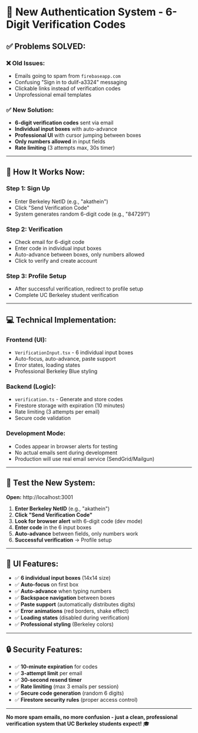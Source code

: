 # 🔐 New Authentication System - 6-Digit Verification Codes

## ✅ **Problems SOLVED:**

### ❌ **Old Issues:**
- Emails going to spam from `firebaseapp.com`
- Confusing "Sign in to dulif-a3324" messaging  
- Clickable links instead of verification codes
- Unprofessional email templates

### ✅ **New Solution:**
- **6-digit verification codes** sent via email
- **Individual input boxes** with auto-advance
- **Professional UI** with cursor jumping between boxes
- **Only numbers allowed** in input fields
- **Rate limiting** (3 attempts max, 30s timer)

---

## 🎯 **How It Works Now:**

### **Step 1: Sign Up**
- Enter Berkeley NetID (e.g., "akathein")
- Click "Send Verification Code"
- System generates random 6-digit code (e.g., "847291")

### **Step 2: Verification**  
- Check email for 6-digit code
- Enter code in individual input boxes
- Auto-advance between boxes, only numbers allowed
- Click to verify and create account

### **Step 3: Profile Setup**
- After successful verification, redirect to profile setup
- Complete UC Berkeley student verification

---

## 💻 **Technical Implementation:**

### **Frontend (UI):**
- `VerificationInput.tsx` - 6 individual input boxes
- Auto-focus, auto-advance, paste support
- Error states, loading states
- Professional Berkeley Blue styling

### **Backend (Logic):**
- `verification.ts` - Generate and store codes
- Firestore storage with expiration (10 minutes)  
- Rate limiting (3 attempts per email)
- Secure code validation

### **Development Mode:**
- Codes appear in browser alerts for testing
- No actual emails sent during development
- Production will use real email service (SendGrid/Mailgun)

---

## 🧪 **Test the New System:**

**Open:** http://localhost:3001

1. **Enter Berkeley NetID** (e.g., "akathein") 
2. **Click "Send Verification Code"**
3. **Look for browser alert** with 6-digit code (dev mode)
4. **Enter code** in the 6 input boxes
5. **Auto-advance** between fields, only numbers work
6. **Successful verification** → Profile setup

---

## 🎨 **UI Features:**

- ✅ **6 individual input boxes** (14x14 size)
- ✅ **Auto-focus** on first box
- ✅ **Auto-advance** when typing numbers
- ✅ **Backspace navigation** between boxes
- ✅ **Paste support** (automatically distributes digits)
- ✅ **Error animations** (red borders, shake effect)
- ✅ **Loading states** (disabled during verification)
- ✅ **Professional styling** (Berkeley colors)

---

## 🔒 **Security Features:**

- ✅ **10-minute expiration** for codes
- ✅ **3-attempt limit** per email
- ✅ **30-second resend timer**
- ✅ **Rate limiting** (max 3 emails per session)
- ✅ **Secure code generation** (random 6 digits)
- ✅ **Firestore security rules** (proper access control)

---

**No more spam emails, no more confusion - just a clean, professional verification system that UC Berkeley students expect!** 🎓